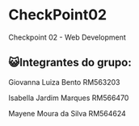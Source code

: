 # CheckPoint02
Checkpoint 02 - Web Development

## 😺Integrantes do grupo:
Giovanna Luiza Bento RM563203

Isabella Jardim Marques RM566470

Mayene Moura da Silva RM564624
